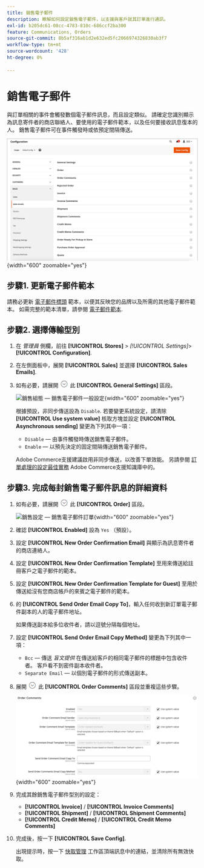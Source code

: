 ```yaml
---
title: 銷售電子郵件
description: 瞭解如何設定銷售電子郵件，以支援與客戶就其訂單進行通訊。
exl-id: b205dc61-08cc-4783-810c-686ccf2ba300
feature: Communications, Orders
source-git-commit: 8b5af316ab1d2e632ed5fc2066974326830ab3f7
workflow-type: tm+mt
source-wordcount: '428'
ht-degree: 0%

---
```


# 銷售電子郵件

與訂單相關的事件會觸發數個電子郵件訊息，而且設定類似。 請確定您識別顯示為訊息寄件者的商店聯絡人、要使用的電子郵件範本，以及任何要接收訊息復本的人。 銷售電子郵件可在事件觸發時或依預定間隔傳送。

![銷售設定 — 銷售電子郵件](./assets/config-sales-sales-email-full.png){width="600" zoomable="yes"}

## 步驟1. 更新電子郵件範本

請務必更新 [電子郵件標頭](../systems/email-template-custom.md#header-template) 範本，以便其反映您的品牌以及所需的其他電子郵件範本。 如需完整的範本清單，請參閱 [電子郵件範本](../systems/email-templates.md).

## 步驟2. 選擇傳輸型別

1. 在 _管理員_ 側欄，前往 **[!UICONTROL Stores]** > _[!UICONTROL Settings]_>**[!UICONTROL Configuration]**.

1. 在左側面板中，展開 **[!UICONTROL Sales]** 並選擇 **[!UICONTROL Sales Emails]**.

1. 如有必要，請展開 ![展開選擇器](../assets/icon-display-expand.png) 此  **[!UICONTROL General Settings]** 區段。

   ![銷售組態 — 銷售電子郵件一般設定](../configuration-reference/sales/assets/sales-emails-general-settings.png){width="600" zoomable="yes"}

   根據預設，非同步傳送設為 `Disable`. 若要變更系統設定，請清除 **[!UICONTROL Use system value]** 核取方塊並設定 **[!UICONTROL Asynchronous sending]** 變更為下列其中一項：

   - `Disable`  — 由事件觸發時傳送銷售電子郵件。
   - `Enable`  — 以預先決定的固定間隔傳送銷售電子郵件。

   Adobe Commerce支援建議啟用非同步傳送，以改善下單效能。 另請參閱 [訂單處理的設定最佳實務](https://experienceleague.adobe.com/docs/commerce-operations/implementation-playbook/best-practices/maintenance/order-processing-configuration.html) Adobe Commerce支援知識庫中的。

## 步驟3. 完成每封銷售電子郵件訊息的詳細資料

1. 如有必要，請展開 ![展開選擇器](../assets/icon-display-expand.png) 此 **[!UICONTROL Order]** 區段。

   ![銷售設定 — 銷售電子郵件訂單](../configuration-reference/sales/assets/sales-emails-order.png){width="600" zoomable="yes"}

1. 確認 **[!UICONTROL Enabled]** 設為 `Yes` （預設）。

1. 設定 **[!UICONTROL New Order Confirmation Email]** 與顯示為訊息寄件者的商店連絡人。

1. 設定 **[!UICONTROL New Order Confirmation Template]** 至用來傳送給註冊客戶之電子郵件的範本。

1. 設定 **[!UICONTROL New Order Confirmation Template for Guest]** 至用於傳送給沒有您商店帳戶的來賓之電子郵件的範本。

1. 的 **[!UICONTROL Send Order Email Copy To]**，輸入任何收到新訂單電子郵件副本的人的電子郵件地址。

   如果傳送副本給多位收件者，請以逗號分隔每個地址。

1. 設定 **[!UICONTROL Send Order Email Copy Method]** 變更為下列其中一項：

   - `Bcc`  — 傳送 _盲文提供_ 在傳送給客戶的相同電子郵件的標題中包含收件者。 客戶看不到密件副本收件者。
   - `Separate Email`  — 以個別電子郵件的形式傳送副本。

1. 展開 ![展開選擇器](../assets/icon-display-expand.png) 此 **[!UICONTROL Order Comments]** 區段並重複這些步驟。

   ![銷售組態 — 銷售電子郵件訂單註解](../configuration-reference/sales/assets/sales-emails-order-comments.png){width="600" zoomable="yes"}

1. 完成其餘銷售電子郵件型別的設定：

   - **[!UICONTROL Invoice]** / **[!UICONTROL Invoice Comments]**
   - **[!UICONTROL Shipment]** / **[!UICONTROL Shipment Comments]**
   - **[!UICONTROL Credit Memo]** / **[!UICONTROL Credit Memo Comments]**

1. 完成後，按一下 **[!UICONTROL Save Config]**.

   出現提示時，按一下 [快取管理](../systems/cache-management.md) 工作區頂端訊息中的連結，並清除所有無效快取。
